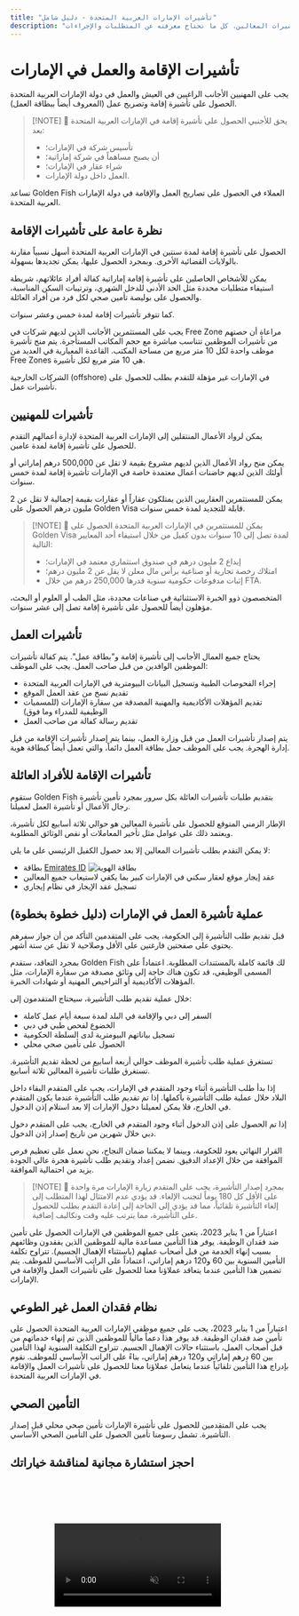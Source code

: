 ```yaml
---
title: "تأشيرات الإمارات العربية المتحدة - دليل شامل"
description: "نظرة خبير على أنواع تأشيرات الإمارات: تصاريح الإقامة وتأشيرات العمل وتأشيرات المعالين. كل ما تحتاج معرفته عن المتطلبات والإجراءات."
---
```


# تأشيرات الإقامة والعمل في الإمارات

يجب على المهنيين الأجانب الراغبين في العيش والعمل في دولة الإمارات العربية المتحدة الحصول على تأشيرة إقامة وتصريح عمل (المعروف أيضاً ببطاقة العمل).

> [!NOTE] 💚 يحق للأجنبي الحصول على تأشيرة إقامة في الإمارات العربية المتحدة بعد:
>
> - تأسيس شركة في الإمارات؛
> - أن يصبح مساهماً في شركة إماراتية؛
> - شراء عقار في الإمارات؛
> - العمل داخل دولة الإمارات.

تساعد Golden Fish العملاء في الحصول على تصاريح العمل والإقامة في دولة الإمارات العربية المتحدة.

## نظرة عامة على تأشيرات الإقامة

الحصول على تأشيرة إقامة لمدة سنتين في الإمارات العربية المتحدة أسهل نسبياً مقارنة بالولايات القضائية الأخرى. وبمجرد الحصول عليها، يمكن تجديدها بسهولة.

يمكن للأشخاص الحاصلين على تأشيرة إقامة إماراتية كفالة أفراد عائلاتهم، شريطة استيفاء متطلبات محددة مثل الحد الأدنى للدخل الشهري، وترتيبات السكن المناسبة، والحصول على بوليصة تأمين صحي لكل فرد من أفراد العائلة.

كما تتوفر تأشيرات إقامة لمدة خمس وعشر سنوات.

يجب على المستثمرين الأجانب الذين لديهم شركات في Free Zone مراعاة أن حصتهم من تأشيرات الموظفين تتناسب مباشرة مع حجم المكاتب المستأجرة. يتم منح تأشيرة موظف واحدة لكل 10 متر مربع من مساحة المكتب. القاعدة المعيارية في العديد من Free Zones هي 10 متر مربع لكل تأشيرة.

الشركات الخارجية (offshore) في الإمارات غير مؤهلة للتقدم بطلب للحصول على تأشيرات عمل.

## تأشيرات للمهنيين

يمكن لرواد الأعمال المنتقلين إلى الإمارات العربية المتحدة لإدارة أعمالهم التقدم للحصول على تأشيرة إقامة لمدة عامين.

يمكن منح رواد الأعمال الذين لديهم مشروع بقيمة لا تقل عن 500,000 درهم إماراتي أو أولئك الذين لديهم حاضنات أعمال معتمدة خاصة في الإمارات تأشيرة إقامة لمدة خمس سنوات.

يمكن للمستثمرين العقاريين الذين يمتلكون عقاراً أو عقارات بقيمة إجمالية لا تقل عن 2 مليون درهم الحصول على Golden Visa قابلة للتجديد لمدة خمس سنوات.

> [!NOTE] 💚 يمكن للمستثمرين في الإمارات العربية المتحدة الحصول على Golden Visa لمدة تصل إلى 10 سنوات بدون كفيل من خلال استيفاء أحد المعايير التالية:
>
> - إيداع 2 مليون درهم في صندوق استثماري معتمد في الإمارات؛
> - امتلاك رخصة تجارية أو صناعية برأس مال معلن لا يقل عن 2 مليون درهم؛
> - إثبات مدفوعات حكومية سنوية قدرها 250,000 درهم من خلال FTA.

المتخصصون ذوو الخبرة الاستثنائية في صناعات محددة، مثل الطب أو العلوم أو البحث، مؤهلون أيضاً للحصول على تأشيرة إقامة تصل إلى عشر سنوات.

## تأشيرات العمل

يحتاج جميع العمال الأجانب إلى تأشيرة إقامة و"بطاقة عمل". يتم كفالة تأشيرات الموظفين الوافدين من قبل صاحب العمل. يجب على الموظف:

- إجراء الفحوصات الطبية وتسجيل البيانات البيومترية في الإمارات العربية المتحدة
- تقديم نسخ من عقد العمل الموقع
- تقديم المؤهلات الأكاديمية والمهنية المصدقة من سفارة الإمارات (للمسميات الوظيفية للمدراء وما فوق)
- تقديم رسالة كفالة من صاحب العمل

يتم إصدار تأشيرات العمل من قبل وزارة العمل، بينما يتم إصدار تأشيرات الإقامة من قبل إدارة الهجرة. يجب على الموظف حمل بطاقة العمل دائماً، والتي تعمل أيضاً كبطاقة هوية.

## تأشيرات الإقامة للأفراد العائلة

ستقوم Golden Fish بتقديم طلبات تأشيرات العائلة بكل سرور بمجرد تأمين تأشيرة رجال الأعمال أو تأشيرة العمل لعميلنا.

الإطار الزمني المتوقع للحصول على تأشيرة المعالين هو حوالي ثلاثة أسابيع لكل تأشيرة، ويعتمد ذلك على عوامل مثل تأخير المعاملات أو نقص الوثائق المطلوبة.

لا يمكن التقدم بطلب تأشيرات المعالين إلا بعد حصول الكفيل الرئيسي على ما يلي:

- بطاقة [Emirates ID](https://u.ae/en/information-and-services/visa-and-emirates-id/emirates-id) ![بطاقة الهوية](/img/ILONMASKID.webp)
- عقد إيجار موقع لعقار سكني في الإمارات كبير بما يكفي لاستيعاب جميع المعالين
- تسجيل عقد الإيجار في نظام إيجاري

## عملية تأشيرة العمل في الإمارات (دليل خطوة بخطوة)

قبل تقديم طلب التأشيرة إلى الحكومة، يجب على المتقدمين التأكد من أن جواز سفرهم يحتوي على صفحتين فارغتين على الأقل وصلاحية لا تقل عن ستة أشهر.

بمجرد التعاقد، ستقدم Golden Fish لك قائمة كاملة بالمستندات المطلوبة. اعتماداً على المسمى الوظيفي، قد تكون هناك حاجة إلى وثائق مصدقة من سفارة الإمارات، مثل المؤهلات الأكاديمية أو التراخيص المهنية أو شهادات الخبرة.

خلال عملية تقديم طلب التأشيرة، سيحتاج المتقدمون إلى:

- السفر إلى دبي والإقامة في البلد لمدة سبعة أيام عمل كاملة
- الخضوع لفحص طبي في دبي
- تسجيل بياناتهم البيومترية لدى السلطة الحكومية
- الحصول على تأمين صحي محلي

تستغرق عملية طلب تأشيرة الموظف حوالي أربعة أسابيع من لحظة تقديم التأشيرة. تستغرق طلبات تأشيرة المعالين ثلاثة أسابيع.

إذا بدأ طلب التأشيرة أثناء وجود المتقدم في الإمارات، يجب على المتقدم البقاء داخل البلاد خلال عملية طلب التأشيرة بأكملها. إذا تم تقديم طلب التأشيرة عندما يكون المتقدم في الخارج، فلا يمكن لعميلنا دخول الإمارات إلا بعد استلام إذن الدخول.

إذا تم الحصول على إذن الدخول أثناء وجود المتقدم في الخارج، يجب على المتقدم دخول دبي خلال شهرين من تاريخ إصدار إذن الدخول.

القرار النهائي يعود للحكومة، وبينما لا يمكننا ضمان النجاح، نحن نعمل على تعظيم فرص الموافقة من خلال الإعداد الدقيق. نضمن إعداد وتقديم طلب تأشيرة هجرة عالي الجودة يزيد من احتمالية الموافقة.

> [!NOTE] 💚 بمجرد إصدار التأشيرة، يجب على المتقدم زيارة الإمارات مرة واحدة على الأقل كل 180 يوماً لتجنب الإلغاء.
> قد يؤدي عدم الامتثال لهذا المتطلب إلى إلغاء التأشيرة تلقائياً، مما قد يؤدي إلى الحاجة إلى إعادة التقدم بطلب للحصول على التأشيرة، مما يترتب عليه وقت وتكاليف إضافية.

اعتباراً من 1 يناير 2023، يتعين على جميع الموظفين في الإمارات الحصول على تأمين ضد فقدان الوظيفة. يوفر هذا التأمين مساعدة مالية للموظفين الذين يفقدون وظائفهم بسبب إنهاء الخدمة من قبل أصحاب عملهم (باستثناء الإهمال الجسيم). تتراوح تكلفة التأمين السنوية بين 60 و120 درهم إماراتي، اعتماداً على الراتب الأساسي للموظف. يتم تضمين هذا التأمين عندما يتعاقد عملاؤنا معنا للحصول على تأشيرات العمل والإقامة في الإمارات.

## نظام فقدان العمل غير الطوعي

اعتباراً من 1 يناير 2023، يجب على جميع موظفي الإمارات العربية المتحدة الحصول على تأمين ضد فقدان الوظيفة. قد يوفر هذا دعماً مالياً للموظفين الذين تم إنهاء خدماتهم من قبل أصحاب العمل، باستثناء حالات الإهمال الجسيم. تتراوح التكلفة السنوية لهذا التأمين بين 60 درهم إماراتي و120 درهم إماراتي، بناءً على الراتب الأساسي للموظف. نقوم بإدراج هذا التأمين تلقائياً عندما يتعامل عملاؤنا معنا للحصول على تأشيرات العمل والإقامة في الإمارات العربية المتحدة.

## التأمين الصحي

يجب على المتقدمين للحصول على تأشيرة الإمارات تأمين صحي محلي قبل إصدار التأشيرة. تشمل رسومنا تأمين الحصول على التأمين الصحي الأساسي.

## احجز استشارة مجانية لمناقشة خياراتك

<video  autoplay muted playsinline style="padding: 80px" >
  <source src="/video/iStock-2185914135.mp4" type="video/mp4">
</video>

<ContactFormModal formName="Employment Visa [guide]" buttonText="احصل على استشارة مجانية" :services="[
    '💼 تأشيرة عمل + بطاقة عمل',
    '👨‍💼 تأشيرة رجال الأعمال (سنتين)',
    '🏢 تأشيرة Free Zone',
    '👨‍👩‍👧‍👦 تأشيرة عائلية للمعالين',
    '💳 طلب Emirates ID',
    '💵 راتب شهري يزيد عن 30 ألف درهم',
    '💰 أهلية Golden Visa',
    '❓ خدمات تأشيرات أخرى',
    ]"/>